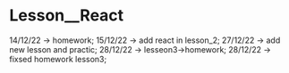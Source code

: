 # Lesson__React
14/12/22 -> homework;
15/12/22 -> add react in lesson_2;
27/12/22 -> add new lesson and practic;
28/12/22 -> lesseon3->homework;
28/12/22 -> fixsed homework lesson3;
